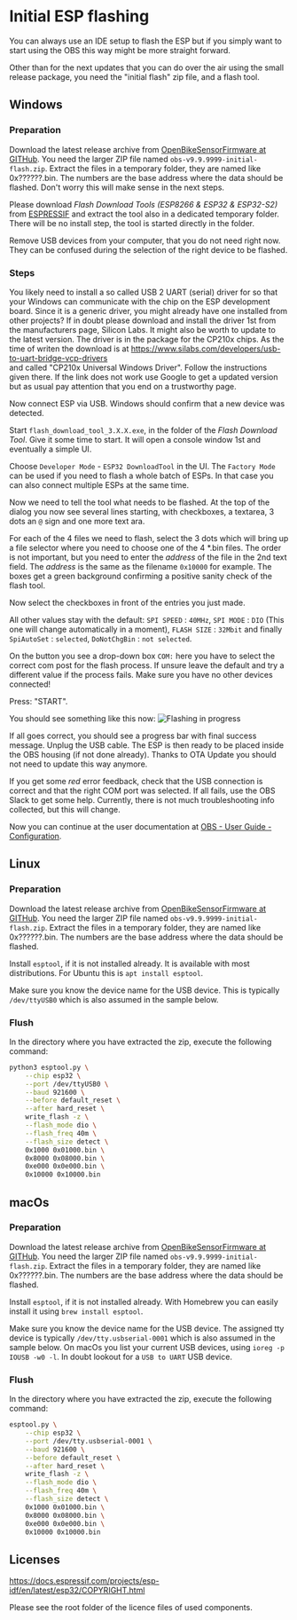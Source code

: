 # Initial ESP flashing

You can always use an IDE setup to flash the ESP but if you simply 
want to start using the OBS this way might be more straight forward. 

Other than for the next updates that you can do over the air using 
the small release package, you need the "initial flash" zip file, and 
a flash tool.

## Windows 
### Preparation

Download the latest release archive from 
[OpenBikeSensorFirmware at GITHub](https://github.com/openbikesensor/OpenBikeSensorFirmware/releases). 
You need the larger ZIP file named `obs-v9.9.9999-initial-flash.zip`.
Extract the files in a temporary folder, they are named like 
0x??????.bin. The numbers are the base address where the data should 
be flashed. Don't worry this will make sense in the next steps.

Please download _Flash Download Tools (ESP8266 & ESP32 & ESP32-S2)_ from
[ESPRESSIF](https://www.espressif.com/en/support/download/other-tools?keys=&field_type_tid%5B%5D=13)
and extract the tool also in a dedicated temporary folder. There
will be no install step, the tool is started directly in the folder.

Remove USB devices from your computer, that you do not need right now.
They can be confused during the selection of the right device to be
flashed.

### Steps

You likely need to install a so called USB 2 UART (serial) driver 
for so that your Windows can communicate with the chip on the 
ESP development board. Since it is a generic driver, you might 
already have one installed from other projects?
If in doubt please download and install the driver 1st from the 
manufacturers page, Silicon Labs. It might also be worth to update 
to the latest version. The driver is in the package for the 
CP210x chips. As the time of writen the download is at 
https://www.silabs.com/developers/usb-to-uart-bridge-vcp-drivers  
and called "CP210x Universal Windows Driver". Follow the 
instructions given there. If the link does not work use Google 
to get a updated version but as usual pay attention that you end
on a trustworthy page.

Now connect ESP via USB. Windows should confirm that a new
device was detected. 

Start `flash_download_tool_3.X.X.exe`, in the folder of the _Flash 
Download Tool_. Give it some time to start. It will open a console 
window 1st and eventually a simple UI. 

Choose `Developer Mode` - `ESP32 DownloadTool` in the UI. The 
`Factory Mode` can be used if you need to flash a whole batch of 
ESPs. In that case you can also connect multiple ESPs at the same 
time.

Now we need to tell the tool what needs to be flashed. At the
top of the dialog you now see several lines starting, with 
checkboxes, a textarea, 3 dots an `@` sign and one more
text ara.

For each of the 4 files we need to flash, select the 3 dots which
will bring up a file selector where you need to choose one of
the 4 *.bin files. The order is not important, but you need to 
enter the _address_ of the file in the 2nd text field. The _address_ 
is the same as the filename `0x10000` for example. The boxes get
a green background confirming a positive sanity check of the flash 
tool.

Now select the checkboxes in front of the entries you just made.

All other values stay with the default:
`SPI SPEED` : `40MHz`, `SPI MODE` : `DIO` (This one will change 
automatically in a moment), `FLASH SIZE` : `32Mbit` and finally
`SpiAutoSet` : `selected`, `DoNotChgBin` : `not selected`.

On the button you see a drop-down box `COM:` here you have to 
select the correct com post for the flash process. If unsure
leave the default and try a different value if the process 
fails. Make sure you have no other devices connected!

Press: "START".

You should see something like this now:
![Flashing in progress](flashtool.png)

If all goes correct, you should see a progress bar with final 
success message. Unplug the USB cable. The ESP is then ready 
to be placed inside the OBS housing (if not done already).
Thanks to OTA Update you should not need to update this way
anymore.

If you get some _red_ error feedback, check that the USB 
connection is correct and that the right COM port was selected.
If all fails, use the OBS Slack to get some help.
Currently, there is not much troubleshooting info collected, 
but this will change.

Now you can continue at the user documentation at 
[OBS - User Guide - Configuration](https://www.openbikesensor.org/user-guide/configuration.html).

## Linux

### Preparation

Download the latest release archive from
[OpenBikeSensorFirmware at GITHub](https://github.com/openbikesensor/OpenBikeSensorFirmware/releases).
You need the larger ZIP file named `obs-v9.9.9999-initial-flash.zip`.
Extract the files in a temporary folder, they are named like
0x??????.bin. The numbers are the base address where the data should
be flashed.

Install `esptool`, if it is not installed already. It is available with
most distributions. For Ubuntu this is `apt install esptool`.  

Make sure you know the device name for the USB device.
This is typically `/dev/ttyUSB0` which is also assumed in the sample 
below. 

### Flush

In the directory where you have extracted the zip, execute the following 
command:

```bash
python3 esptool.py \
    --chip esp32 \
    --port /dev/ttyUSB0 \
    --baud 921600 \
    --before default_reset \
    --after hard_reset \
    write_flash -z \
    --flash_mode dio \
    --flash_freq 40m \
    --flash_size detect \
    0x1000 0x01000.bin \
    0x8000 0x08000.bin \
    0xe000 0x0e000.bin \
    0x10000 0x10000.bin
```

## macOs

### Preparation

Download the latest release archive from
[OpenBikeSensorFirmware at GITHub](https://github.com/openbikesensor/OpenBikeSensorFirmware/releases).
You need the larger ZIP file named `obs-v9.9.9999-initial-flash.zip`.
Extract the files in a temporary folder, they are named like
0x??????.bin. The numbers are the base address where the data should
be flashed.

Install `esptool`, if it is not installed already. With Homebrew you can easily install it using `brew install esptool`.  

Make sure you know the device name for the USB device. The assigned tty device is typically `/dev/tty.usbserial-0001` which is also assumed in the sample below. On macOs you list your current USB devices, using `ioreg -p IOUSB -w0 -l`. In doubt lookout for a `USB to UART` USB device.

### Flush

In the directory where you have extracted the zip, execute the following 
command:

```bash
esptool.py \
    --chip esp32 \
    --port /dev/tty.usbserial-0001 \
    --baud 921600 \
    --before default_reset \
    --after hard_reset \
    write_flash -z \
    --flash_mode dio \
    --flash_freq 40m \
    --flash_size detect \
    0x1000 0x01000.bin \
    0x8000 0x08000.bin \
    0xe000 0x0e000.bin \
    0x10000 0x10000.bin
```

## Licenses

https://docs.espressif.com/projects/esp-idf/en/latest/esp32/COPYRIGHT.html

Please see the root folder of the licence files of used components. 


